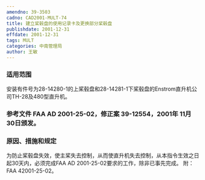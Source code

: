 ```yaml
---
amendno: 39-3503
cadno: CAD2001-MULT-74
title: 建立桨毂盘的使用记录卡及更换部分桨毂盘
publishdate: 2001-12-31
effdate: 2001-12-31
tags: MULT
categories: 中南管理局
author: 王敏
---
```


### 适用范围 
安装有件号为28-14280-1的上桨毂盘和28-14281-1下桨毂盘的Enstrom直升机公司TH-28及480型直升机。

### 参考文件    FAA AD 2001-25-02，修正案 39-12554，2001年 11月 30日颁发。

### 原因、措施和规定 
为防止桨毂盘失效，使主桨失去控制，从而使直升机失去控制，从本指令生效之日起30天内，必须完成FAA AD 2001-25-02要求的工作，除非已事先完成。 
    附：FAA 42001-25-02。
